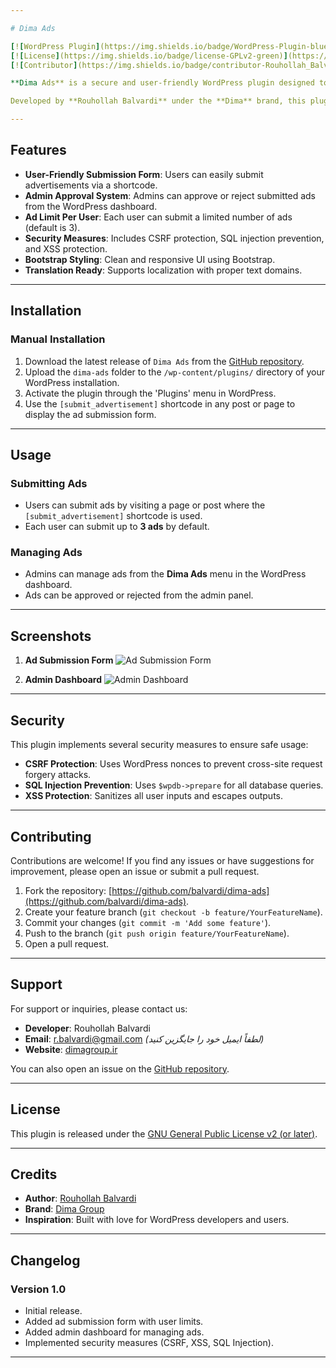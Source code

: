 ```yaml
---

# Dima Ads

[![WordPress Plugin](https://img.shields.io/badge/WordPress-Plugin-blue)](https://wordpress.org/plugins/)
[![License](https://img.shields.io/badge/license-GPLv2-green)](https://www.gnu.org/licenses/gpl-2.0.html)
[![Contributor](https://img.shields.io/badge/contributor-Rouhollah_Balvardi-orange)](https://github.com/balvardi)

**Dima Ads** is a secure and user-friendly WordPress plugin designed to allow users to submit advertisements for admin approval. It provides a simple interface for users to submit their ads and an admin dashboard to manage and approve/reject submissions.

Developed by **Rouhollah Balvardi** under the **Dima** brand, this plugin ensures security, flexibility, and ease of use.

---
```


## Features

- **User-Friendly Submission Form**: Users can easily submit advertisements via a shortcode.
- **Admin Approval System**: Admins can approve or reject submitted ads from the WordPress dashboard.
- **Ad Limit Per User**: Each user can submit a limited number of ads (default is 3).
- **Security Measures**: Includes CSRF protection, SQL injection prevention, and XSS protection.
- **Bootstrap Styling**: Clean and responsive UI using Bootstrap.
- **Translation Ready**: Supports localization with proper text domains.

---

## Installation

### Manual Installation

1. Download the latest release of `Dima Ads` from the [GitHub repository](https://github.com/balvardi/dima-ads).
2. Upload the `dima-ads` folder to the `/wp-content/plugins/` directory of your WordPress installation.
3. Activate the plugin through the 'Plugins' menu in WordPress.
4. Use the `[submit_advertisement]` shortcode in any post or page to display the ad submission form.

---

## Usage

### Submitting Ads
- Users can submit ads by visiting a page or post where the `[submit_advertisement]` shortcode is used.
- Each user can submit up to **3 ads** by default.

### Managing Ads
- Admins can manage ads from the **Dima Ads** menu in the WordPress dashboard.
- Ads can be approved or rejected from the admin panel.

---

## Screenshots

1. **Ad Submission Form**
   ![Ad Submission Form](https://github.com/balvardi/dima-ads/blob/main/assets/screenshot-1.png?raw=true)

2. **Admin Dashboard**
   ![Admin Dashboard](https://github.com/balvardi/dima-ads/blob/main/assets/screenshot-2.png?raw=true)

---

## Security

This plugin implements several security measures to ensure safe usage:
- **CSRF Protection**: Uses WordPress nonces to prevent cross-site request forgery attacks.
- **SQL Injection Prevention**: Uses `$wpdb->prepare` for all database queries.
- **XSS Protection**: Sanitizes all user inputs and escapes outputs.

---

## Contributing

Contributions are welcome! If you find any issues or have suggestions for improvement, please open an issue or submit a pull request.

1. Fork the repository: [https://github.com/balvardi/dima-ads](https://github.com/balvardi/dima-ads).
2. Create your feature branch (`git checkout -b feature/YourFeatureName`).
3. Commit your changes (`git commit -m 'Add some feature'`).
4. Push to the branch (`git push origin feature/YourFeatureName`).
5. Open a pull request.

---

## Support

For support or inquiries, please contact us:

- **Developer**: Rouhollah Balvardi
- **Email**: [r.balvardi@gmail.com](mailto:r.balvardi@gmail.com) *(لطفاً ایمیل خود را جایگزین کنید)*
- **Website**: [dimagroup.ir](https://dimagroup.ir)

You can also open an issue on the [GitHub repository](https://github.com/balvardi/dima-ads/issues).

---

## License

This plugin is released under the [GNU General Public License v2 (or later)](http://www.gnu.org/licenses/gpl-2.0.html).

---

## Credits

- **Author**: [Rouhollah Balvardi](https://github.com/balvardi)
- **Brand**: [Dima Group](https://dimagroup.ir)
- **Inspiration**: Built with love for WordPress developers and users.

---

## Changelog

### Version 1.0
- Initial release.
- Added ad submission form with user limits.
- Added admin dashboard for managing ads.
- Implemented security measures (CSRF, XSS, SQL Injection).

---
